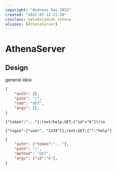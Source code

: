 ```yaml
---
copyright: "Andreas Sas 2022"
created: "2022-07-12 21:38"
cssclass: metaDataHide athena
aliases: [AthenaServer]
---
```


# AthenaServer

## Design

general idea:

```json
{
    "auth": {},
    "path": "/",
    "cmd": "GET",
    "args": {},
}
```

`{"token":"..."};root/help;GET;{"id"="6"}\r\n`

`{"login":["user", "1234"]};root;GET;{"":"help"}`

```json
{
    "auth": {"token":"..."},
    "path": "/",
    "method": "GET",
    "args": {"id":"6"},
}
```